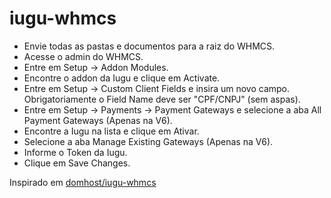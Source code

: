 # iugu-whmcs

- Envie todas as pastas e documentos para a raiz do WHMCS.
- Acesse o admin do WHMCS.
- Entre em Setup -> Addon Modules.
- Encontre o addon da Iugu e clique em Activate.
- Entre em Setup -> Custom Client Fields e insira um novo campo. Obrigatoriamente o Field Name deve ser "CPF/CNPJ" (sem aspas).
- Entre em Setup -> Payments -> Payment Gateways e selecione a aba All Payment Gateways (Apenas na V6).
- Encontre a Iugu na lista e clique em Ativar.
- Selecione a aba Manage Existing Gateways (Apenas na V6).
- Informe o Token da Iugu.
- Clique em Save Changes.

Inspirado em [domhost/iugu-whmcs][1]

[1]: https://github.com/domhost/iugu-whmcs
